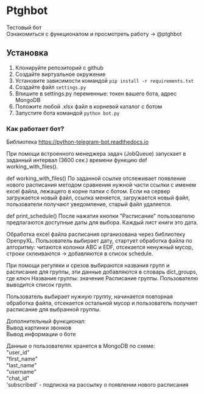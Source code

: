 # Ptghbot
Тестовый бот<br />
Ознакомиться с функционалом и просмотреть работу -> @ptghbot

## Установка

1. Клонируйте репозиторий с github
2. Создайте виртуальное окружение
3. Установите зависимости командой `pip install -r requirements.txt`
4. Создайте файл `settings.py`
5. Впишите в settings.py переменные: токен вашего бота, адрес MongoDB
6. Положите любой .xlsx файл в корневой каталог с ботом
7. Запустите бота командой `python bot.py`

### Как работает бот?
Библиотека
https://python-telegram-bot.readthedocs.io

При помощи встроенного менеджера задач (JobQueue) запускает в заданный интервал (3600 сек.) времени функцию def working_with_files().

def working_with_files()
По заданной ссылке отслеживает появление нового расписания методом сравнения нужной части ссылки с именем excel файла, лежащего в корне папки с ботом.
Если на сервер загружается новый файл, ссылка меняется, загружается новый файл, пользователи получают уведомление, старый файл удаляется.

def print_schedule()
После нажатия кнопки "Расписание" пользователю предлагаются доступные даты для выбора.
Каждый лист книги это дата.

Обработка excel файла расписания организована через библиотеку OpenpyXL.
Пользователь выбирает дату, стартует обработка файла по алгоритму:
читаются колонки ABC и EDF, отсекается ненужный мусор, строки склеиваются -> добавляются в список schedule.

При помощи регуляки и срезов выбираются названия групп и расписание для группы, эти данные добавляются в словарь dict_groups, где ключ Название группы: значение Расписание группы. Пользователю выводится список групп.

Пользователь выбирает нужную группу, начинается повторная обработка файла, отсекается остальной мусор и пользователь получает расписание для выбранной группы.

Дополнительный функционал: <br />
Вывод картинки звонков <br />
Вывод информации о боте <br />

Данные о пользователях хранятся в MongoDB по схеме: <br />
"user_id" <br />
"first_name" <br />
"last_name" <br />
"username" <br />
"chat_id" <br />
'subscribed' - подписка на рассылку о появлении нового расписания